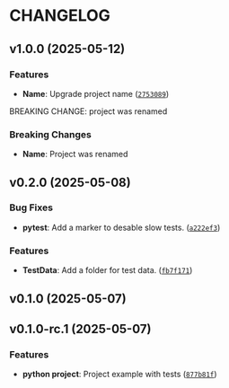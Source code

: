 # CHANGELOG


## v1.0.0 (2025-05-12)

### Features

- **Name**: Upgrade project name
  ([`2753089`](https://github.com/Geode-solutions/2025MilanoBicocca/commit/2753089df845d8d6444093b297f4ae794af8706e))

BREAKING CHANGE: project was renamed

### Breaking Changes

- **Name**: Project was renamed


## v0.2.0 (2025-05-08)

### Bug Fixes

- **pytest**: Add a marker to desable slow tests.
  ([`a222ef3`](https://github.com/Geode-solutions/2025MilanoBicocca/commit/a222ef3c38bb463ad11de5eecd477224aeb3834c))

### Features

- **TestData**: Add a folder for test data.
  ([`fb7f171`](https://github.com/Geode-solutions/2025MilanoBicocca/commit/fb7f171d5dfbf31171c65984a45cd7d12c82d8c8))


## v0.1.0 (2025-05-07)


## v0.1.0-rc.1 (2025-05-07)

### Features

- **python project**: Project example with tests
  ([`877b81f`](https://github.com/Geode-solutions/2025MilanoBicocca/commit/877b81f8b9bf4be52828943f15e6ba2ed913ff29))
